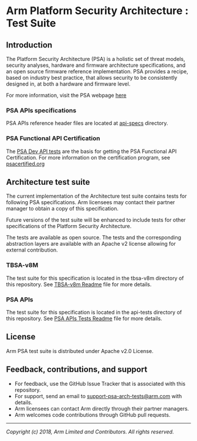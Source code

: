 
# Arm Platform Security Architecture : Test Suite


## Introduction

The Platform Security Architecture (PSA) is a holistic set of threat models, security analyses, hardware and firmware architecture specifications, and an open source firmware reference implementation. PSA provides a recipe, based on industry best practice, that allows security to be consistently designed in, at both a hardware and firmware level.


For more information, visit the PSA webpage [here](https://developer.arm.com/products/architecture/platform-security-architecture)

### PSA APIs specifications

PSA APIs reference header files are located at [api-specs](api-specs/include) directory.

### PSA Functional API Certification
The [PSA Dev API tests](api-tests/dev_apis) are the basis for getting the PSA Functional API Certification. For more information on the certification program, see [psacertified.org](https://www.psacertified.org/functional-api-certification/) 

## Architecture test suite

The current implementation of the Architecture test suite contains tests for following PSA specifications. Arm licensees may contact their partner manager to obtain a copy of this specification. <br />

Future versions of the test suite will be enhanced to include tests for other specifications of the Platform Security Architecture.

The tests are available as open source. The tests and the corresponding abstraction layers are available with an Apache v2 license allowing for external contribution.

### TBSA-v8M
The test suite for this specification is located in the tbsa-v8m directory of this repository. See [TBSA-v8m Readme](tbsa-v8m/README.md) file for more details.

### PSA APIs
The test suite for this specification is located in the api-tests directory of this repository. See [PSA APIs Tests Readme](api-tests/README.md) file for more details.


## License

Arm PSA test suite is distributed under Apache v2.0 License.


## Feedback, contributions, and support

 - For feedback, use the GitHub Issue Tracker that is associated with this repository.
 - For support, send an email to support-psa-arch-tests@arm.com with details.
 - Arm licensees can contact Arm directly through their partner managers.
 - Arm welcomes code contributions through GitHub pull requests. 

--------------

*Copyright (c) 2018, Arm Limited and Contributors. All rights reserved.*
